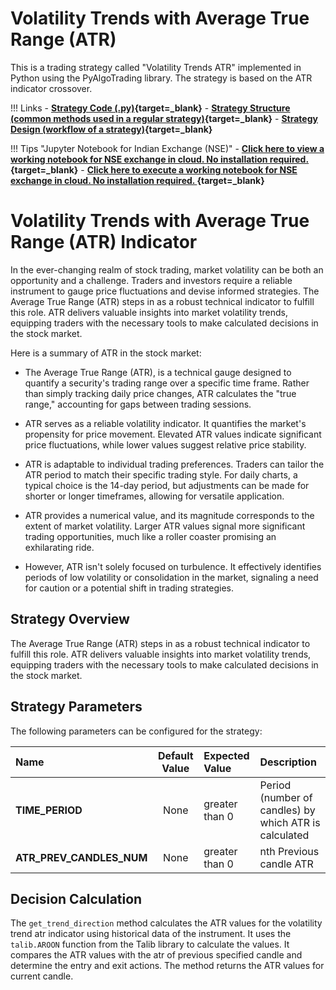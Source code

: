 # Volatility Trends with Average True Range (ATR)
This is a trading strategy called "Volatility Trends ATR" implemented in Python using the PyAlgoTrading library. The strategy is based on the ATR indicator crossover.

!!! Links
    - **[Strategy Code (.py)](https://github.com/algobulls/pyalgostrategypool/blob/master/pyalgostrategypool/volatility_trend_atr.py){target=_blank}**
    - **[Strategy Structure (common methods used in a regular strategy)](common_regular_strategy.md){target=_blank}**
    - **[Strategy Design (workflow of a strategy)](../pyalgotrad/structure.md){target=_blank}**

!!! Tips "Jupyter Notebook for Indian Exchange (NSE)"
    - **[Click here to view a working notebook for NSE exchange in cloud. No installation required. ](https://nbviewer.org/github/algobulls/pyalgotrading/blob/master/jupyter/nse_equity/volatility_trend_atr.ipynb){target=_blank}**
    - **[Click here to execute a working notebook for NSE exchange in cloud. No installation required. ](https://mybinder.org/v2/gh/algobulls/pyalgotrading/fe289cc5d5df69e7b87b930cce110326645cd99d?urlpath=lab%2Ftree%2Fjupyter%2Fnse_equity%2Fvolatility_trend_atr.ipynb){target=_blank}**

# Volatility Trends with Average True Range (ATR) Indicator
In the ever-changing realm of stock trading, market volatility can be both an opportunity and a challenge. Traders and investors require a reliable instrument to gauge price fluctuations and devise informed strategies. The Average True Range (ATR) steps in as a robust technical indicator to fulfill this role. ATR delivers valuable insights into market volatility trends, equipping traders with the necessary tools to make calculated decisions in the stock market.

Here is a summary of ATR in the stock market:
- The Average True Range (ATR), is a technical gauge designed to quantify a security's trading range over a specific time frame. Rather than simply tracking daily price changes, ATR calculates the "true range," accounting for gaps between trading sessions.

- ATR serves as a reliable volatility indicator. It quantifies the market's propensity for price movement. Elevated ATR values indicate significant price fluctuations, while lower values suggest relative price stability.

- ATR is adaptable to individual trading preferences. Traders can tailor the ATR period to match their specific trading style. For daily charts, a typical choice is the 14-day period, but adjustments can be made for shorter or longer timeframes, allowing for versatile application.

- ATR provides a numerical value, and its magnitude corresponds to the extent of market volatility. Larger ATR values signal more significant trading opportunities, much like a roller coaster promising an exhilarating ride.

- However, ATR isn't solely focused on turbulence. It effectively identifies periods of low volatility or consolidation in the market, signaling a need for caution or a potential shift in trading strategies.


## Strategy Overview
The Average True Range (ATR) steps in as a robust technical indicator to fulfill this role. ATR delivers valuable insights into market volatility trends, equipping traders with the necessary tools to make calculated decisions in the stock market.

## Strategy Parameters
The following parameters can be configured for the strategy:

| Name                   |  Default Value  | Expected Value   | Description                                                                    |
|:-----------------------|:---------------:|:-----------------|:-------------------------------------------------------------------------------|
| **TIME_PERIOD**        |      None       | greater than 0   | Period (number of candles) by which ATR is calculated             |
| **ATR_PREV_CANDLES_NUM** |      None       | greater than 0  | nth Previous candle ATR  |

## Decision Calculation
The `get_trend_direction` method calculates the ATR values for the volatility trend atr indicator using historical data of the instrument. It uses the `talib.AROON` function from the Talib library to calculate the values. It compares the ATR values with the atr of previous specified candle and determine the entry and exit actions. The method returns the ATR values for current candle.
 